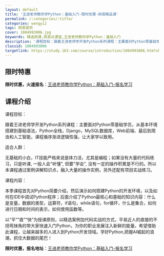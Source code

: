 ```yaml
---
layout: default
title: '王进老师教你学Python：基础入门-限时优惠-网易精品课'
permalink: /:categories/:title/
categories: wangyi2
tags: 网易提供
cover: 1004993006.jpg
keywords: 精选网课,网易云课堂,王进老师教你学Python：基础入门
description: '课程目标：跟着王进老师学开发Python系列课程：主要面对Python零基础学员，从基本环境搭建到基础语法，Python'
classid: 1004993006
targetlink: https://study.163.com/course/introduction/1004993006.htm?share=1&shareId=1025206652&utm_campaign=share&utm_medium=iphoneShare&utm_source=&utm_u=1025206652
---
```


## 限时特惠

**限时优惠，火速报名**：[王进老师教你学Python：基础入门-报名学习](https://study.163.com/course/introduction/1004993006.htm?share=1&shareId=1025206652&utm_campaign=share&utm_medium=iphoneShare&utm_source=&utm_u=1025206652)

## 课程介绍

课程目标：

跟着王进老师学开发Python系列课程：主要面对Python零基础学员，从基本环境搭建到基础语法，Python全栈，Django，MySQL数据库，Web前端、最后到爬虫和人工智能，课程循序渐进逻辑性强，让大家学以致用。



适合人群：

无基础的小白，IT技能严格来说是体力活，尤其是编程；如果没有大量的代码练习，只是听课, 一般人会"听懂", 但要"学会", 没有一定的操作积累是不行的。所以本课程通过案例讲解知识点，融入大量的操作实例，另外还配有项目实战练习。



课程内容：

本季课程首先对Python简要介绍，然后演示如何搭建Python的开发环境，以及如何在IDE中调试Python程序；后面介绍了Python最核心和基础的知识内容：什么是变量，数据的类型，运算符，if语句，while语句，for循环，什么是集合，如何进行日期和时间的表示，如何使用函数等。

以“平”“直”“快”为授课原则，以精选案例加代码实战的方式，平易近人的直接的不拐弯抹角的带大家快速入门Python，为你的职业发展注入新鲜的能量。希望借助此课程，让越来越多的人进入到Python开发领域。学好Python,把握AI崛起的浪潮，抓住大数据的尾巴！

**限时优惠，报名地址**：[王进老师教你学Python：基础入门-报名学习](https://study.163.com/course/introduction/1004993006.htm?share=1&shareId=1025206652&utm_campaign=share&utm_medium=iphoneShare&utm_source=&utm_u=1025206652)

